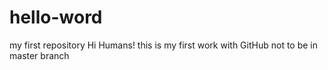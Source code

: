 # hello-word
my first repository
Hi Humans! this is my first work with GitHub
not to be in master branch
